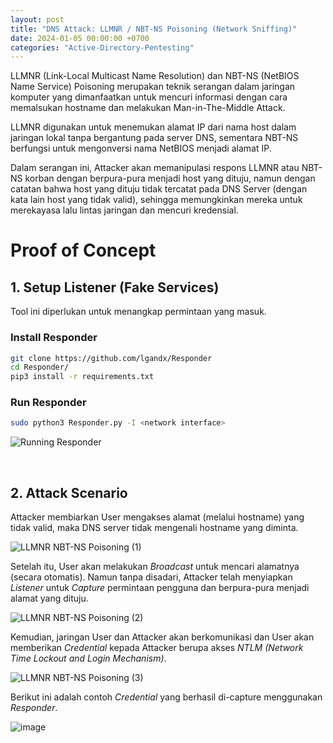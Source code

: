```yaml
---
layout: post
title: "DNS Attack: LLMNR / NBT-NS Poisoning (Network Sniffing)"
date: 2024-01-05 00:00:00 +0700
categories: "Active-Directory-Pentesting"
---
```


LLMNR (Link-Local Multicast Name Resolution) dan NBT-NS (NetBIOS Name Service) Poisoning merupakan teknik serangan dalam jaringan komputer yang dimanfaatkan untuk mencuri informasi dengan cara memalsukan hostname dan melakukan Man-in-The-Middle Attack.

LLMNR digunakan untuk menemukan alamat IP dari nama host dalam jaringan lokal tanpa bergantung pada server DNS, sementara NBT-NS berfungsi untuk mengonversi nama NetBIOS menjadi alamat IP.

Dalam serangan ini, Attacker akan memanipulasi respons LLMNR atau NBT-NS korban dengan berpura-pura menjadi host yang dituju, namun dengan catatan bahwa host yang dituju tidak tercatat pada DNS Server (dengan kata lain host yang tidak valid), sehingga memungkinkan mereka untuk merekayasa lalu lintas jaringan dan mencuri kredensial. 

# Proof of Concept

## 1. Setup Listener (Fake Services)

Tool ini diperlukan untuk menangkap permintaan yang masuk.

### Install Responder
```sh
git clone https://github.com/lgandx/Responder
cd Responder/
pip3 install -r requirements.txt
```

### Run Responder
```sh
sudo python3 Responder.py -I <network interface>
```

![Running Responder](https://github.com/xchopath/www.novr.one/assets/44427665/1726817f-832d-4b24-8f4c-87e172581a32)

<br/>

## 2. Attack Scenario

Attacker membiarkan User mengakses alamat (melalui hostname) yang tidak valid, maka DNS server tidak mengenali hostname yang diminta.

![LLMNR NBT-NS Poisoning (1)](https://github.com/xchopath/www.novr.one/assets/44427665/e7dc5884-501d-45dd-9471-b0113c174b82)

Setelah itu, User akan melakukan _Broadcast_ untuk mencari alamatnya (secara otomatis). Namun tanpa disadari, Attacker telah menyiapkan _Listener_ untuk _Capture_ permintaan pengguna dan berpura-pura menjadi alamat yang dituju.

![LLMNR NBT-NS Poisoning (2)](https://github.com/xchopath/www.novr.one/assets/44427665/0e685ca6-03a0-44cf-921f-465df145248a)

Kemudian, jaringan User dan Attacker akan berkomunikasi dan User akan memberikan _Credential_ kepada Attacker berupa akses _NTLM (Network Time Lockout and Login Mechanism)_.

![LLMNR NBT-NS Poisoning (3)](https://github.com/xchopath/www.novr.one/assets/44427665/f3f37d89-46d5-4647-9598-f3cf19aca284)

Berikut ini adalah contoh _Credential_ yang berhasil di-capture menggunakan _Responder_.

![image](https://github.com/xchopath/www.novr.one/assets/44427665/ed04a15a-1eae-45e2-886a-f9053368b473)
